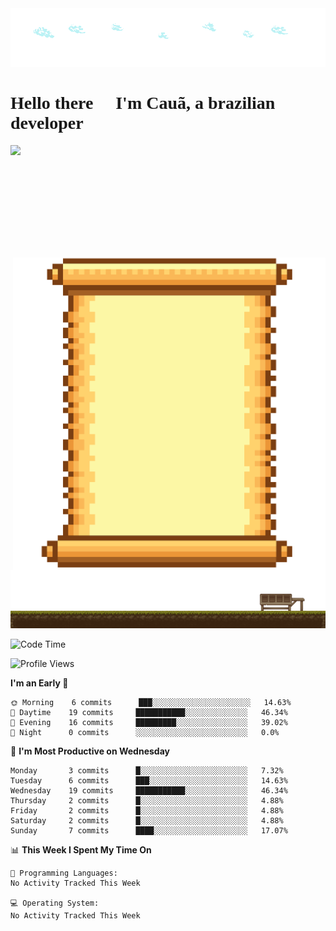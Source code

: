 <link href='https://fonts.googleapis.com/css?family=VT323' rel='stylesheet'>

<img src='2022-03-09_11-27.png'>
<h1 style="font-family:VT323">Hello there 👋 I'm Cauã, a brazilian developer</h1>
 <img height="180em" align="left" src="https://github-readme-stats.vercel.app/api?username=Anorak87&show_icons=true&theme=dracula&include_all_commits=true&count_private=true"/>

<img  align="right" src='skils.png'>

<img src='footer.png'>

<!--START_SECTION:waka-->
![Code Time](http://img.shields.io/badge/Code%20Time-13%20mins-blue)

![Profile Views](http://img.shields.io/badge/Profile%20Views-14-blue)

**I'm an Early 🐤** 

```text
🌞 Morning    6 commits      ███░░░░░░░░░░░░░░░░░░░░░░   14.63% 
🌆 Daytime    19 commits     ███████████░░░░░░░░░░░░░░   46.34% 
🌃 Evening    16 commits     █████████░░░░░░░░░░░░░░░░   39.02% 
🌙 Night      0 commits      ░░░░░░░░░░░░░░░░░░░░░░░░░   0.0%

```
📅 **I'm Most Productive on Wednesday** 

```text
Monday       3 commits      █░░░░░░░░░░░░░░░░░░░░░░░░   7.32% 
Tuesday      6 commits      ███░░░░░░░░░░░░░░░░░░░░░░   14.63% 
Wednesday    19 commits     ███████████░░░░░░░░░░░░░░   46.34% 
Thursday     2 commits      █░░░░░░░░░░░░░░░░░░░░░░░░   4.88% 
Friday       2 commits      █░░░░░░░░░░░░░░░░░░░░░░░░   4.88% 
Saturday     2 commits      █░░░░░░░░░░░░░░░░░░░░░░░░   4.88% 
Sunday       7 commits      ████░░░░░░░░░░░░░░░░░░░░░   17.07%

```


📊 **This Week I Spent My Time On** 

```text
💬 Programming Languages: 
No Activity Tracked This Week

💻 Operating System: 
No Activity Tracked This Week

```


<!--END_SECTION:waka-->
